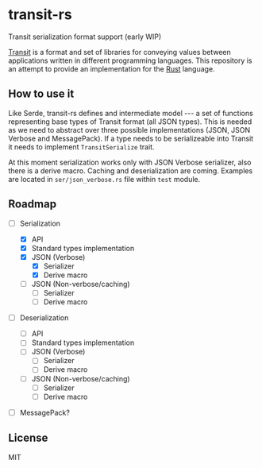 # transit-rs
Transit serialization format support (early WIP)

[Transit](https://github.com/cognitect/transit-format) is a format and set of
libraries for conveying values between applications written in different
programming languages. This repository is an attempt to provide an
implementation for the [Rust](https://www.rust-lang.org/) language.

## How to use it
Like Serde, transit-rs defines and intermediate model --- a set of functions
representing base types of Transit format (all JSON types). This is needed as
we need to abstract over three possible implementations (JSON, JSON Verbose
and MessagePack). If a type needs to be serializeable into Transit it needs
to implement `TransitSerialize` trait.

At this moment serialization works only with JSON Verbose serializer, also
there is a derive macro. Caching and deserialization are coming.
Examples are located in `ser/json_verbose.rs` file within `test` module.

## Roadmap

- [ ] Serialization
  - [x] API
  - [x] Standard types implementation
  - [x] JSON (Verbose)
    - [x] Serializer
    - [x] Derive macro
  - [ ] JSON (Non-verbose/caching)
    - [ ] Serializer
    - [ ] Derive macro
- [ ] Deserialization
  - [ ] API
  - [ ] Standard types implementation
  - [ ] JSON (Verbose)
    - [ ] Serializer
    - [ ] Derive macro
  - [ ] JSON (Non-verbose/caching)
    - [ ] Serializer
    - [ ] Derive macro
- [ ] MessagePack?


## License
MIT
